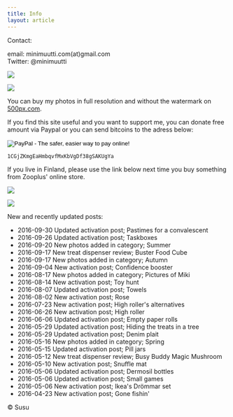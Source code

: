 ```yaml
---
title: Info
layout: article
---
```


Contact:

email: minimuutti.com(at)gmail.com<br/>
Twitter: @minimuutti

[![](https://dl.dropboxusercontent.com/sh/ea1wtnz7z734o12/AADN3gQnG6WMsOFYQTpumxJda/muut/Twitter%20logo_40.jpg)](https://twitter.com/minimuutti)

![](https://lh3.googleusercontent.com/rUi_U-5Iu5bgA0h60ykYVrw8kV3k10DMccmLkt_t2Vs=w245)

You can buy my photos in full resolution and without the watermark on [500px.com](https://500px.com/search?q=minimuutticom&type=market).

If you find this site useful and you want to support me, you can donate free amount via Paypal or you can send bitcoins to the adress below:

<p>
<form action="https://www.paypal.com/cgi-bin/webscr" method="post" target="_top">
<input type="hidden" name="cmd" value="_s-xclick">
<input type="hidden" name="hosted_button_id" value="YSDQ9E3APZA84">
<input type="image" src="https://www.paypalobjects.com/en_US/i/btn/btn_donateCC_LG.gif" border="0" name="submit" alt="PayPal - The safer, easier way to pay online!">
<img alt="" border="0" src="https://www.paypalobjects.com/en_US/i/scr/pixel.gif" width="1" height="1">
</form>
</p>

	1CGjZKmgEaHmbqvfMxKbVgDf38gSAKUgYa


If you live in Finland, please use the link below next time you buy something from Zooplus' online store.

![](https://dl.dropboxusercontent.com/sh/ea1wtnz7z734o12/AACCzL-JjXAN7IzVNYX9e1iCa/muut/minimute_.jpg)

[![](https://lh3.googleusercontent.com/MKwfsbFq7uu2wQQcpBMKzbeTWG_X6GHIw91FFzQ2LGw=w447)](http://clk.tradedoubler.com/click?p(210840)a(2526211)g(19927404)url(http://www.zooplus.fi/))

New and recently updated posts:

* 2016-09-30 Updated activation post; Pastimes for a convalescent
* 2016-09-26 Updated activation post; Taskboxes
* 2016-09-20 New photos added in category; Summer
* 2016-09-17 New treat dispenser review; Buster Food Cube
* 2016-09-17 New photos added in category; Autumn
* 2016-09-04 New activation post; Confidence booster
* 2016-08-17 New photos added in category; Pictures of Miki
* 2016-08-14 New activation post; Toy hunt
* 2016-08-07 Updated activation post; Towels
* 2016-08-02 New activation post; Rose
* 2016-07-23 New activation post; High roller's alternatives
* 2016-06-26 New activation post; High roller
* 2016-06-06 Updated activation post; Empty paper rolls
* 2016-05-29 Updated activation post; Hiding the treats in a tree
* 2016-05-29 Updated activation post; Denim plait
* 2016-05-16 New photos added in category; Spring
* 2016-05-15 Updated activation post; Pill jars
* 2016-05-12 New treat dispenser review; Busy Buddy Magic Mushroom
* 2016-05-10 New activation post; Snuffle mat
* 2016-05-06 Updated activation post; Dermosil bottles
* 2016-05-06 Updated activation post; Small games
* 2016-05-06 New activation post; Ikea's Drömmar set
* 2016-04-23 New activation post; Gone fishin'

© Susu